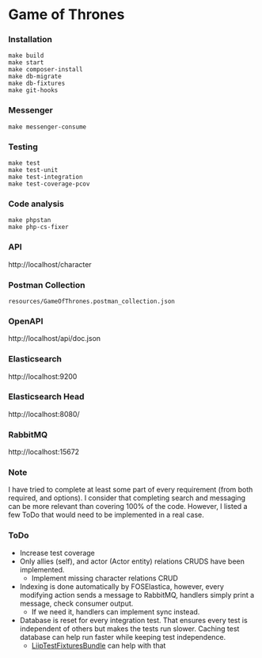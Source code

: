 Game of Thrones
==================================

### Installation
```
make build
make start
make composer-install
make db-migrate
make db-fixtures
make git-hooks
```

### Messenger
```
make messenger-consume
```

### Testing

```
make test
make test-unit
make test-integration
make test-coverage-pcov
```

### Code analysis
```
make phpstan
make php-cs-fixer
```

### API
http://localhost/character

### Postman Collection
```
resources/GameOfThrones.postman_collection.json
```

### OpenAPI
http://localhost/api/doc.json

### Elasticsearch
http://localhost:9200

### Elasticsearch Head
http://localhost:8080/

### RabbitMQ
http://localhost:15672

### Note
I have tried to complete at least some part of every requirement (from both required, and options). I consider that completing search and messaging can be more relevant than covering 100% of the code.
However, I listed a few ToDo that would need to be implemented in a real case.

### ToDo
- Increase test coverage
- Only allies (self), and actor (Actor entity) relations CRUDS have been implemented. 
  - Implement missing character relations CRUD
- Indexing is done automatically by FOSElastica, however, every modifying action sends a message to RabbitMQ, handlers simply print a message, check consumer output.
  - If we need it, handlers can implement sync instead.
- Database is reset for every integration test. That ensures every test is independent of others but makes the tests run slower. Caching test database can help run faster while keeping test independence.
  - [LiipTestFixturesBundle](https://github.com/liip/LiipTestFixturesBundle) can help with that